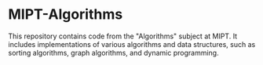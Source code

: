 # MIPT-Algorithms
This repository contains code from the "Algorithms" subject at MIPT.
It includes implementations of various algorithms and data structures, such as sorting algorithms, graph algorithms, and dynamic programming.
